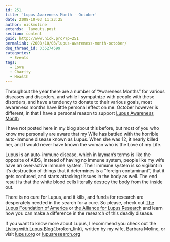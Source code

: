 ```yaml
---
id: 251
title: 'Lupus Awareness Month - October'
date: 2008-10-03 11:23:25
author: nickmoline
extends: _layouts.post
section: content
guid: http://www.nick.pro/?p=251
permalink: /2008/10/03/lupus-awareness-month-october/
dsq_thread_id: 335274599
categories:
  - Events
tags:
  - Love
  - Charity
  - Health
---
```

Throughout the year there are a number of &#8220;Awareness Months&#8221; for various diseases and disorders, and while I sympathize with people with these disorders, and have a tendency to donate to their various goals, most awareness months have little personal effect on me. October however is different, in that I have a personal reason to support [Lupus Awareness Month](http://www.livingwithlupusblog.com/2008/10/october-is-lupus-awareness-month/)

<!--more-->

I have not posted here in my blog about this before, but most of you who know me personally are aware that my Wife has battled with the horrible auto-immune disease known as Lupus. When she was 12, it nearly killed her, and I would never have known the woman who is the Love of my Life.

Lupus is an auto-immune disease, which in layman&#8217;s terms is like the opposite of AIDS, instead of having no immune system, people like my wife have an over-active immune system. Their immune system is so vigilant in it&#8217;s destruction of things that it determines is a &#8220;foreign contaminant&#8221;, that it gets confused, and starts attacking tissues in the body as well. The end result is that the white blood cells literally destroy the body from the inside out.

<amp-img src="{{ $page->baseUrl }}/wp-content/uploads/sites/4/2008/10/m-o.webp" title="Foreign Contaminant Detected" alt="Foreign Contaminant Detected" width="400" height="208" layout="responsive" lightbox>
  <amp-img fallback src="{{ $page->baseUrl }}/wp-content/uploads/sites/4/2008/10/m-o.png" title="Foreign Contaminant Detected" alt="Foreign Contaminant Detected" width="400" height="208" layout="responsive" lightbox></amp-img>
</amp-img>

There is no cure for Lupus, and it kills, and funds for research are desperately needed in the search for a cure. So please, check out [The Lupus Foundation of America](http://www.lupus.org/) or [the Alliance for Lupus Research](http://www.lupusresearch.org/) and learn how you can make a difference in the research of this deadly disease.

If you want to know more about Lupus, I recommend you check out the [Living with Lupus Blog](http://www.livingwithlupusblog.com/){.broken_link}, written by my wife, Barbara Moline, or visit [lupus.org](http://www.lupus.org/) or [lupusresearch.org](http://www.lupusresearch.org/)
